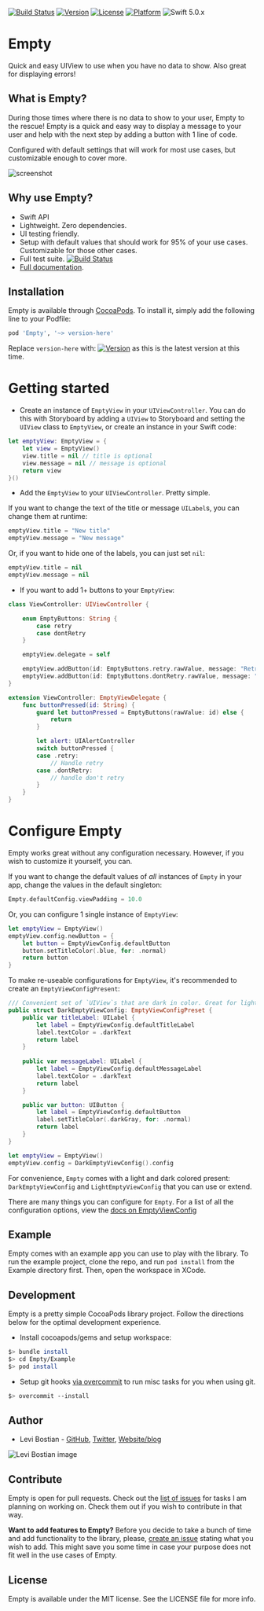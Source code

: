 [![Build Status](https://travis-ci.com/levibostian/Empty-iOS.svg?branch=master)](https://travis-ci.com/levibostian/Empty-iOS)
[![Version](https://img.shields.io/cocoapods/v/Empty.svg?style=flat)](https://cocoapods.org/pods/Empty)
[![License](https://img.shields.io/cocoapods/l/Empty.svg?style=flat)](https://cocoapods.org/pods/Empty)
[![Platform](https://img.shields.io/cocoapods/p/Empty.svg?style=flat)](https://cocoapods.org/pods/Empty)
![Swift 5.0.x](https://img.shields.io/badge/Swift-5.0.x-orange.svg)

# Empty

Quick and easy UIView to use when you have no data to show. Also great for displaying errors!

## What is Empty?

During those times where there is no data to show to your user, Empty to the rescue! Empty is a quick and easy way to display a message to your user and help with the next step by adding a button with 1 line of code.

Configured with default settings that will work for most use cases, but customizable enough to cover more.

![screenshot](misc/example_screenshot.png)

## Why use Empty?

* Swift API
* Lightweight. Zero dependencies. 
* UI testing friendly. 
* Setup with default values that should work for 95% of your use cases. Customizable for those other cases. 
* Full test suite. [![Build Status](https://travis-ci.com/levibostian/Empty-iOS.svg?branch=master)](https://travis-ci.com/levibostian/Empty-iOS)
* [Full documentation](https://levibostian.github.io/Empty-iOS/). 

## Installation

Empty is available through [CocoaPods](https://cocoapods.org/pods/Empty). To install it, simply add the following line to your Podfile:

```ruby
pod 'Empty', '~> version-here'
```

Replace `version-here` with: [![Version](https://img.shields.io/cocoapods/v/Empty.svg?style=flat)](https://cocoapods.org/pods/Empty) as this is the latest version at this time. 

# Getting started

* Create an instance of `EmptyView` in your `UIViewController`. You can do this with Storyboard by adding a `UIView` to Storyboard and setting the `UIView` class to `EmptyView`, or create an instance in your Swift code:

```swift
let emptyView: EmptyView = {
    let view = EmptyView()
    view.title = nil // title is optional 
    view.message = nil // message is optional    
    return view
}()
```

* Add the `EmptyView` to your `UIViewController`. Pretty simple. 

If you want to change the text of the title or message `UILabel`s, you can change them at runtime:

```swift
emptyView.title = "New title"
emptyView.message = "New message"
```

Or, if you want to hide one of the labels, you can just set `nil`:

```swift
emptyView.title = nil 
emptyView.message = nil 
```

* If you want to add 1+ buttons to your `EmptyView`:

```swift
class ViewController: UIViewController {

    enum EmptyButtons: String {
        case retry
        case dontRetry
    }

    emptyView.delegate = self

    emptyView.addButton(id: EmptyButtons.retry.rawValue, message: "Retry")
    emptyView.addButton(id: EmptyButtons.dontRetry.rawValue, message: "Dont Retry")
}

extension ViewController: EmptyViewDelegate {
    func buttonPressed(id: String) {
        guard let buttonPressed = EmptyButtons(rawValue: id) else {
            return
        }

        let alert: UIAlertController
        switch buttonPressed {
        case .retry:
            // Handle retry 
        case .dontRetry:
            // handle don't retry
        }
    }
}        
```

# Configure Empty 

Empty works great without any configuration necessary. However, if you wish to customize it yourself, you can. 

If you want to change the default values of *all* instances of `Empty` in your app, change the values in the default singleton:

```swift
Empty.defaultConfig.viewPadding = 10.0
```

Or, you can configure 1 single instance of `EmptyView`:

```swift
let emptyView = EmptyView()
emptyView.config.newButton = {
    let button = EmptyViewConfig.defaultButton
    button.setTitleColor(.blue, for: .normal)
    return button
}
```

To make re-useable configurations for `EmptyView`, it's recommended to create an `EmptyViewConfigPresent`:

```swift
/// Convenient set of `UIView`s that are dark in color. Great for light colored backgrounds.
public struct DarkEmptyViewConfig: EmptyViewConfigPreset {    
    public var titleLabel: UILabel {
        let label = EmptyViewConfig.defaultTitleLabel
        label.textColor = .darkText
        return label
    }
    
    public var messageLabel: UILabel {
        let label = EmptyViewConfig.defaultMessageLabel
        label.textColor = .darkText
        return label
    }

    public var button: UIButton {
        let label = EmptyViewConfig.defaultButton
        label.setTitleColor(.darkGray, for: .normal)
        return label
    }
}

let emptyView = EmptyView()
emptyView.config = DarkEmptyViewConfig().config
```

For convenience, `Empty` comes with a light and dark colored present: `DarkEmptyViewConfig` and `LightEmptyViewConfig` that you can use or extend. 

There are many things you can configure for `Empty`. For a list of all the configuration options, view the [docs on EmptyViewConfig](https://levibostian.github.io/Empty-iOS/Classes/EmptyViewConfig.html)

## Example

Empty comes with an example app you can use to play with the library. To run the example project, clone the repo, and run `pod install` from the Example directory first. Then, open the workspace in XCode. 

## Development 

Empty is a pretty simple CocoaPods library project. Follow the directions below for the optimal development experience. 

* Install cocoapods/gems and setup workspace:

```bash
$> bundle install
$> cd Empty/Example
$> pod install
```

* Setup git hooks [via overcommit](https://github.com/brigade/overcommit/) to run misc tasks for you when using git. 

```bash
$> overcommit --install
```

## Author

* Levi Bostian - [GitHub](https://github.com/levibostian), [Twitter](https://twitter.com/levibostian), [Website/blog](http://levibostian.com)

![Levi Bostian image](https://gravatar.com/avatar/22355580305146b21508c74ff6b44bc5?s=250)

## Contribute

Empty is open for pull requests. Check out the [list of issues](https://github.com/levibostian/Empty-ios/issues) for tasks I am planning on working on. Check them out if you wish to contribute in that way.

**Want to add features to Empty?** Before you decide to take a bunch of time and add functionality to the library, please, [create an issue](https://github.com/levibostian/Empty-iOS/issues/new) stating what you wish to add. This might save you some time in case your purpose does not fit well in the use cases of Empty.

## License

Empty is available under the MIT license. See the LICENSE file for more info.
